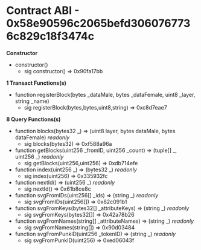 # Contract ABI - 0x58e90596c2065befd3060767736c829c18f3474c


**Constructor**

- constructor()
  - sig constructor()  =>  0x90fa17bb

**1 Transact Functions(s)**

- function registerBlock(bytes _dataMale, bytes _dataFemale, uint8 _layer, string _name)
  - sig registerBlock(bytes,bytes,uint8,string)  =>  0xc8d7eae7

**8 Query Functions(s)**

- function blocks(bytes32 _) ⇒ (uint8 layer, bytes dataMale, bytes dataFemale) _readonly_
  - sig blocks(bytes32)  =>  0xf588a96a
- function getBlocks(uint256 _fromID, uint256 _count) ⇒ (tuple[] _, uint256 _) _readonly_
  - sig getBlocks(uint256,uint256)  =>  0xdb714efe
- function index(uint256 _) ⇒ (bytes32 _) _readonly_
  - sig index(uint256)  =>  0x335932fc
- function nextId() ⇒ (uint256 _) _readonly_
  - sig nextId()  =>  0x61b8ce8c
- function svgFromIDs(uint256[] _ids) ⇒ (string _) _readonly_
  - sig svgFromIDs(uint256[])  =>  0x82c091b1
- function svgFromKeys(bytes32[] _attributeKeys) ⇒ (string _) _readonly_
  - sig svgFromKeys(bytes32[])  =>  0x42a78b26
- function svgFromNames(string[] _attributeNames) ⇒ (string _) _readonly_
  - sig svgFromNames(string[])  =>  0x90d03484
- function svgFromPunkID(uint256 _tokenID) ⇒ (string _) _readonly_
  - sig svgFromPunkID(uint256)  =>  0xed06043f

